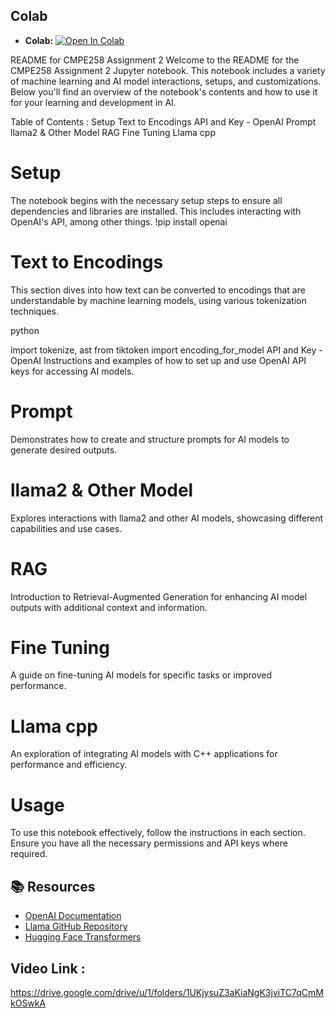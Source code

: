 ## Colab
- **Colab:** [![Open In Colab](https://colab.research.google.com/assets/colab-badge.svg)](https://colab.research.google.com/github/dhshah1112/CMPE258/blob/main/Assignment2/Dhruval_CMPE258_Assignment2.ipynb)

README for CMPE258 Assignment 2
Welcome to the README for the CMPE258 Assignment 2 Jupyter notebook. This notebook includes a variety of machine learning and AI model interactions, setups, and customizations. Below you'll find an overview of the notebook's contents and how to use it for your learning and development in AI.

Table of Contents : 
Setup
Text to Encodings
API and Key - OpenAI
Prompt
llama2 & Other Model
RAG
Fine Tuning
Llama cpp

# Setup
The notebook begins with the necessary setup steps to ensure all dependencies and libraries are installed. This includes interacting with OpenAI's API, among other things.
!pip install openai

# Text to Encodings
This section dives into how text can be converted to encodings that are understandable by machine learning models, using various tokenization techniques.

python

import tokenize, ast
from tiktoken import encoding_for_model
API and Key - OpenAI
Instructions and examples of how to set up and use OpenAI API keys for accessing AI models.

# Prompt
Demonstrates how to create and structure prompts for AI models to generate desired outputs.

# llama2 & Other Model
Explores interactions with llama2 and other AI models, showcasing different capabilities and use cases.

# RAG
Introduction to Retrieval-Augmented Generation for enhancing AI model outputs with additional context and information.

# Fine Tuning
A guide on fine-tuning AI models for specific tasks or improved performance.

# Llama cpp
An exploration of integrating AI models with C++ applications for performance and efficiency.

# Usage
To use this notebook effectively, follow the instructions in each section. Ensure you have all the necessary permissions and API keys where required.

## 📚 Resources

- [OpenAI Documentation](https://openai.com/api/)
- [Llama GitHub Repository](https://github.com/EleutherAI)
- [Hugging Face Transformers](https://github.com/huggingface/transformers)

## Video Link : 
https://drive.google.com/drive/u/1/folders/1UKjysuZ3aKiaNgK3jviTC7qCmMkOSwkA
